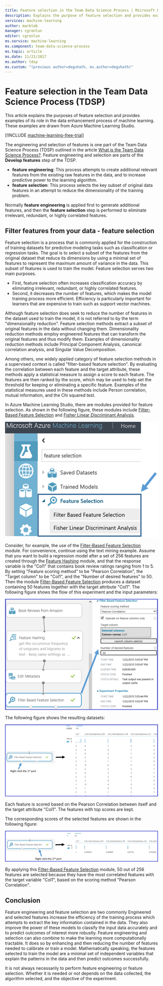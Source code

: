 ```yaml
---
title: Feature selection in the Team Data Science Process | Microsoft Docs
description: Explains the purpose of feature selection and provides examples of their role in the data enhancement process of machine learning.
services: machine-learning
author: marktab
manager: cgronlun
editor: cgronlun
ms.service: machine-learning
ms.component: team-data-science-process
ms.topic: article
ms.date: 11/21/2017
ms.author: tdsp
ms.custom: "(previous author=deguhath, ms.author=deguhath)"
---
```

# Feature selection in the Team Data Science Process (TDSP)
This article explains the purposes of feature selection and provides examples of its role in the data enhancement process of machine learning. These examples are drawn from Azure Machine Learning Studio. 

[!INCLUDE [machine-learning-free-trial](../../../includes/machine-learning-free-trial.md)]

The engineering and selection of features is one part of the Team Data Science Process (TDSP) outlined in the article [What is the Team Data Science Process?](overview.md). Feature engineering and selection are parts of the **Develop features** step of the TDSP.

* **feature engineering**: This process attempts to create additional relevant features from the existing raw features in the data, and to increase predictive power to the learning algorithm.
* **feature selection**: This process selects the key subset of original data features in an attempt to reduce the dimensionality of the training problem.

Normally **feature engineering** is applied first to generate additional features, and then the **feature selection** step is performed to eliminate irrelevant, redundant, or highly correlated features.

## Filter features from your data - feature selection
Feature selection is a process that is commonly applied for the construction of training datasets for predictive modeling tasks such as classification or regression tasks. The goal is to select a subset of the features from the original dataset that reduce its dimensions by using a minimal set of features to represent the maximum amount of variance in the data. This subset of features is used to train the model. Feature selection serves two main purposes.

* First, feature selection often increases classification accuracy by eliminating irrelevant, redundant, or highly correlated features.
* Second, it decreases the number of features, which makes the model training process more efficient. Efficiency is particularly important for learners that are expensive to train such as support vector machines.

Although feature selection does seek to reduce the number of features in the dataset used to train the model, it is not referred to by the term "dimensionality reduction". Feature selection methods extract a subset of original features in the data without changing them.  Dimensionality reduction methods employ engineered features that can transform the original features and thus modify them. Examples of dimensionality reduction methods include Principal Component Analysis, canonical correlation analysis, and Singular Value Decomposition.

Among others, one widely applied category of feature selection methods in a supervised context is called "filter-based feature selection". By evaluating the correlation between each feature and the target attribute, these methods apply a statistical measure to assign a score to each feature. The features are then ranked by the score, which may be used to help set the threshold for keeping or eliminating a specific feature. Examples of the statistical measures used in these methods include Person correlation, mutual information, and the Chi squared test.

In Azure Machine Learning Studio, there are modules provided for feature selection. As shown in the following figure, these modules include [Filter-Based Feature Selection][filter-based-feature-selection] and [Fisher Linear Discriminant Analysis][fisher-linear-discriminant-analysis].

![Feature selection example](./media/select-features/feature-Selection.png)

Consider, for example, the use of the [Filter-Based Feature Selection][filter-based-feature-selection] module. For convenience, continue using the text mining example. Assume that you want to build a regression model after a set of 256 features are created through the [Feature Hashing][feature-hashing] module, and that the response variable is the "Col1" that contains book review ratings ranging from 1 to 5. By setting "Feature scoring method" to be "Pearson Correlation", the "Target column" to be "Col1", and the "Number of desired features" to 50. Then the module [Filter-Based Feature Selection][filter-based-feature-selection] produces a dataset containing 50 features together with the target attribute "Col1". The following figure shows the flow of this experiment and the input parameters:

![Feature selection example](./media/select-features/feature-Selection1.png)

The following figure shows the resulting datasets:

![Feature selection example](./media/select-features/feature-Selection2.png)

Each feature is scored based on the Pearson Correlation between itself and the target attribute "Col1". The features with top scores are kept.

The corresponding scores of the selected features are shown in the following figure:

![Feature selection example](./media/select-features/feature-Selection3.png)

By applying this [Filter-Based Feature Selection][filter-based-feature-selection] module, 50 out of 256 features are selected because they have the most correlated features with the target variable "Col1", based on the scoring method "Pearson Correlation".

## Conclusion
Feature engineering and feature selection are two commonly Engineered and selected features increase the efficiency of the training process which attempts to extract the key information contained in the data. They also improve the power of these models to classify the input data accurately and to predict outcomes of interest more robustly. Feature engineering and selection can also combine to make the learning more computationally tractable. It does so by enhancing and then reducing the number of features needed to calibrate or train a model. Mathematically speaking, the features selected to train the model are a minimal set of independent variables that explain the patterns in the data and then predict outcomes successfully.

It is not always necessarily to perform feature engineering or feature selection. Whether it is needed or not depends on the data collected, the algorithm selected, and the objective of the experiment.

<!-- Module References -->
[feature-hashing]: https://msdn.microsoft.com/library/azure/c9a82660-2d9c-411d-8122-4d9e0b3ce92a/
[filter-based-feature-selection]: https://msdn.microsoft.com/library/azure/918b356b-045c-412b-aa12-94a1d2dad90f/
[fisher-linear-discriminant-analysis]: https://msdn.microsoft.com/library/azure/dcaab0b2-59ca-4bec-bb66-79fd23540080/

